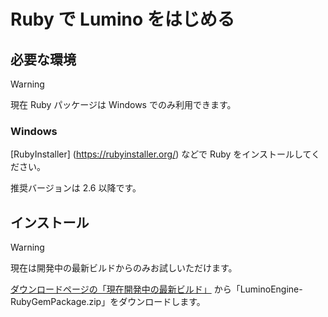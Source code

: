 Ruby で Lumino をはじめる
==========

必要な環境
----------

> [!WARNING]
> 現在 Ruby パッケージは Windows でのみ利用できます。

### Windows

[RubyInstaller] (https://rubyinstaller.org/) などで Ruby をインストールしてください。

推奨バージョンは 2.6 以降です。


インストール
----------

> [!WARNING]
> 現在は開発中の最新ビルドからのみお試しいただけます。

[ダウンロードページの「現在開発中の最新ビルド」](download.md#現在開発中の最新ビルド) から「LuminoEngine-RubyGemPackage.zip」をダウンロードします。

```

```


